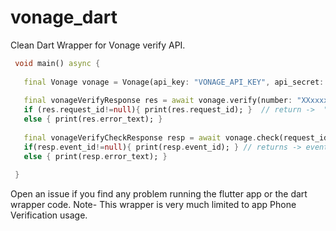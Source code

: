 # vonage_dart

Clean Dart Wrapper for Vonage verify API. 

```dart
 void main() async {
 
   final Vonage vonage = Vonage(api_key: "VONAGE_API_KEY", api_secret: "VONAGE_API_SECRET");
   
   final vonageVerifyResponse res = await vonage.verify(number: "XXxxxxxxxx",brand:"BRAND NAME",code_length=4);
   if (res.request_id!=null){ print(res.request_id); }  // return ->  "request_id": "xxxxxxxx" or "error_text": "Error Message"
   else { print(res.error_text); }
   
   final vonageVerifyCheckResponse resp = await vonage.check(request_id:"xxx", code:"xxxx");
   if(resp.event_id!=null){ print(resp.event_id); } // returns -> event_id or error_text 
   else { print(resp.error_text); }
   
 }
```

Open an issue if you find any problem running the flutter app or the dart wrapper code. Note- This wrapper is very much limited to app Phone Verification usage.


